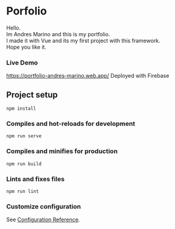 # Porfolio

Hello.  
Im Andres Marino and this is my portfolio.  
I made it with Vue and its my first project with this framework.  
Hope you like it.   

### Live Demo
https://portfolio-andres-marino.web.app/
Deployed with Firebase
 
## Project setup
```
npm install
```

### Compiles and hot-reloads for development
```
npm run serve
```

### Compiles and minifies for production
```
npm run build
```

### Lints and fixes files
```
npm run lint
```

### Customize configuration
See [Configuration Reference](https://cli.vuejs.org/config/).
